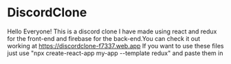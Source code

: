 # DiscordClone
Hello Everyone! This is a discord clone I have made using react and redux for the front-end 
and firebase for the back-end.You can check it out working at https://discordclone-f7337.web.app
If you want to use these files just use "npx create-react-app my-app --template redux" and paste them in
